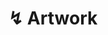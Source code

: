 ---
title: "↯ Artwork"
sub_title: "Below is some art that I have created. The post date of each entry refers to the date the artwork was completed, some dates are approximate as I did not note down the exact date of completion before this website was made."
layout: collection+carousel
collection: artwork
permalink: /artwork/
entries_layout: grid
carousels:
  - images:
    - image: /assets/images/dystopian 1.png
    - image: /assets/images/dystopian 2.png
    - image: /assets/images/dystopian 3.png
    - image: /assets/images/maps 1.png
    - image: /assets/images/spacey panel 1 (4k).png
    - image: /assets/images/spacey ui 1.png
    - image: /assets/images/explosion 2.png
    - image: /assets/images/armbot 1.png
  - images:
    - image: /assets/images/spacey engine 4.png
    - image: /assets/images/spacey engine 3.png
    - image: /assets/images/spacey engine 2.png
    - image: /assets/images/spacey engine 5.png
    - image: /assets/images/spacey engine 1.png
    - image: /assets/images/twilight mountains 1.png
    - image: /assets/images/luftrauzers 1.png
    - image: /assets/images/luftrauzers 2.png
    - image: /assets/images/luftrauzers 3.png
    - image: /assets/images/luftrauzers 4.png
--- 